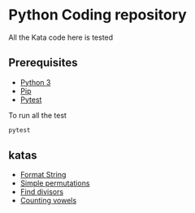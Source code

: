 # Python Coding repository

All the Kata code here is tested

## Prerequisites

- [Python 3](https://www.python.org/)
- [Pip](https://pypi.org/project/pip/)
- [Pytest](https://pypi.org/project/pytest/)

To run all the test

```python
pytest
```

## katas

- [Format String](https://www.codewars.com/kata/53368a47e38700bd8300030d)
- [Simple permutations](https://www.hackerrank.com/challenges/list-comprehensions/problem)
- [Find divisors](https://www.codewars.com/kata/544aed4c4a30184e960010f4)
- [Counting vowels](https://www.codewars.com/kata/54ff3102c1bad923760001f3)
